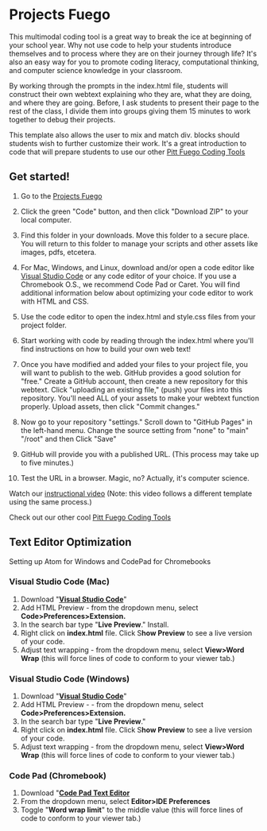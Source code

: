 # Projects Fuego

This multimodal coding tool is a great way to break the ice at beginning of your school year. Why not use code to help your students introduce themselves and to process where they are on their journey through life? It's also an easy way for you to promote coding literacy, computational thinking, and computer science knowledge in your classroom.

By working through the prompts in the index.html file, students will construct their own webtext explaining who they are, what they are doing, and where they are going. Before, I ask students to present their page to the rest of the class, I divide them into groups giving them 15 minutes to work together to debug their projects.  

This template also allows the user to mix and match div. blocks should students wish to further customize their work. It's a great introduction to code that will prepare students to use our other [Pitt Fuego Coding Tools](https://github.com/pitt-fuego)


    
## Get started! 

1. Go to the [Projects Fuego](https://github.com/sjquigley/Projects-Fuego) 

2. Click the green "Code" button, and then click "Download ZIP" to your local computer. 

3. Find this folder in your downloads. Move this folder to a secure place. You will return to this folder to manage your scripts and other assets like images, pdfs, etcetera. 

4. For Mac, Windows, and Linux, download and/or open a code editor like [Visual Studio Code](https://code.visualstudio.com/download) or any code editor of your choice. If you use a Chromebook O.S., we recommend Code Pad or Caret. You will find additional information below about optimizing your code editor to work with HTML and CSS.


5. Use the code editor to open the index.html and style.css files from your project folder.

6. Start working with code by reading through the index.html where you'll find instructions on how to build your own web text! 

7. Once you have modified and added your files to your project file, you will want to publish to the web. GitHub provides a good solution for "free." Create a GitHub account, then create a new repository for this webtext. Click  "uploading an existing file," (push) your files into this repository. You'll need ALL of your assets to make your webtext function properly. Upload assets, then click "Commit changes." 

8. Now go to your repository "settings." Scroll down to "GitHub Pages" in the left-hand menu. Change the source setting from "none" to "main" "/root" and then Click "Save"

9. GitHub will provide you with a published URL. (This process may take up to five minutes.)

10. Test the URL in a browser. Magic, no? Actually, it's computer science.  
 
Watch our [instructional video](https://youtu.be/FupjIP-iNGk) (Note: this video follows a different template using the same process.)


Check out our other cool [Pitt Fuego Coding Tools](https://pitt-fuego.github.io/Pitt-Fuego-Coding-Tools/)






## Text Editor Optimization 

Setting up Atom for Windows and CodePad for Chromebooks 

### Visual Studio Code (Mac)

1. Download "**[Visual Studio Code](https://code.visualstudio.com/download)**"
1. Add HTML Preview - from the dropdown menu, select **Code>Preferences>Extension.**
1. In the search bar type "**Live Preview**." Install.
1. Right click on **index.html** file. Click S**how Preview** to see a live version of your code.  
1. Adjust text wrapping - from the dropdown menu, select **View>Word Wrap** (this will force lines of code to conform to your viewer tab.)

### Visual Studio Code (Windows)

1. Download "**[Visual Studio Code](https://code.visualstudio.com/download)**"
1. Add HTML Preview - - from the dropdown menu, select **Code>Preferences>Extension.**
1. In the search bar type "**Live Preview**."
1. Right click on **index.html** file. Click S**how Preview** to see a live version of your code.
1. Adjust text wrapping - from the dropdown menu, select **View>Word Wrap** (this will force lines of code to conform to your viewer tab.)

### Code Pad (Chromebook)

1. Download "**[Code Pad Text Editor](https://chrome.google.com/webstore/detail/code-pad-text-editor/adaepfiocmagdimjecpifghcgfjlfmkh?hl=en-GB)**
2. From the dropdown menu, select **Editor>IDE Preferences**
3. Toggle "**Word wrap limit**" to the middle value (this will force lines of code to conform to your viewer tab.)<p>&nbsp;</p>
